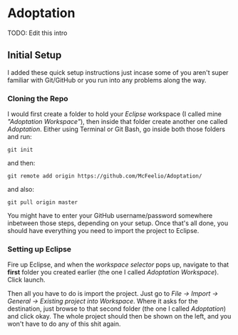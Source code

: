 # Adoptation

TODO: Edit this intro

## Initial Setup

I added these quick setup instructions just incase some of you aren't super familiar with Git/GitHub or you run into any problems along the way.

### Cloning the Repo

I would first create a folder to hold your *Eclipse* workspace (I called mine *"Adoptation Workspace"*), then inside that folder create another one called *Adoptation*. Either using Terminal or Git Bash, go inside both those folders and run:

```
git init
```
and then:

```
git remote add origin https://github.com/McFeelio/Adoptation/
```
and also:

```
git pull origin master
```

You might have to enter your GitHub username/password somewhere inbetween those steps, depending on your setup. Once that's all done, you should have everything you need to import the project to Eclipse.

### Setting up Eclipse

Fire up Eclipse, and when the *workspace selector* pops up, navigate to that **first** folder you created earlier (the one I called *Adoptation Workspace*). Click launch.

Then all you have to do is import the project. Just go to *File -> Import -> General -> Existing project into Workspace*. Where it asks for the destination, just browse to that second folder (the one I called *Adoptation*) and click okay. The whole project should then be shown on the left, and you won't have to do any of this shit again. 

